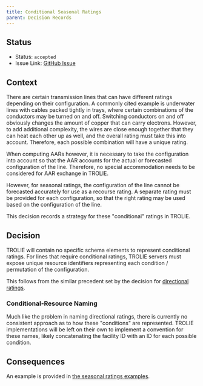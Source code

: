 ```yaml
---
title: Conditional Seasonal Ratings
parent: Decision Records
---
```


## Status

* Status: `accepted`
* Issue Link: [GitHub Issue](https://github.com/trolie/spec/issues/129)

## Context

There are certain transmission lines that can have different ratings depending on their 
configuration. A commonly cited example is underwater lines with cables packed tightly in 
trays, where certain combinations of the conductors may be turned on and off. Switching 
conductors on and off obviously changes the amount of copper that can carry 
electrons. However, to add additional complexity, the wires are close enough together
that they can heat each other up as well, and the overall rating must take this into 
account. Therefore, each possible combination will have a unique rating.

When computing AARs however, it is necessary to take the configuration into account
so that the AAR accounts for the actual or forecasted configuration of the line.  Therefore,
no special accommodation needs to be considered for AAR exchange in TROLIE.  

However, for seasonal ratings, the configuration of the line cannot be 
forecasted accurately for use as a recourse rating. A separate rating must be 
provided for each configuration, so that the right rating may be used based on the 
configuration of the line.  

This decision records a strategy for these "conditional" ratings in TROLIE.  

## Decision

TROLIE will contain no specific schema elements to represent conditional ratings.
For lines that require conditional ratings, TROLIE servers must expose unique
resource identifiers representing each condition / permutation of the configuration. 

This follows from the similar precedent set by the decision 
for [directional ratings](directional-ratings.md).

### Conditional-Resource Naming
Much like the problem in naming directional ratings, there is currently no consistent 
approach as to how these "conditions" are represented.  TROLIE implementations will
be left on their own to implement a convention for these names, likely concatenating
the facility ID with an ID for each possible condition.  


## Consequences

An example is provided in [the seasonal ratings examples](../example-narratives/seasonal-ratings.md).